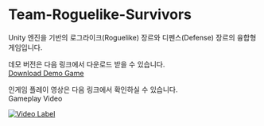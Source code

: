 # Team-Roguelike-Survivors

Unity 엔진을 기반의 로그라이크(Roguelike) 장르와 디펜스(Defense) 장르의 융합형 게임입니다.


데모 버전은 다음 링크에서 다운로드 받을 수 있습니다. <br/>
[Download Demo Game](https://drive.google.com/file/d/1Aiczev-C4L6hJvfSdWBU6LBe5vHf4765/view?usp=sharing)

인게임 플레이 영상은 다음 링크에서 확인하실 수 있습니다. <br/>
Gameplay Video
 
[![Video Label](https://img.youtube.com/vi/3O8_nf3D6kE/0.jpg)](https://www.youtube.com/watch?v=3O8_nf3D6kE)
